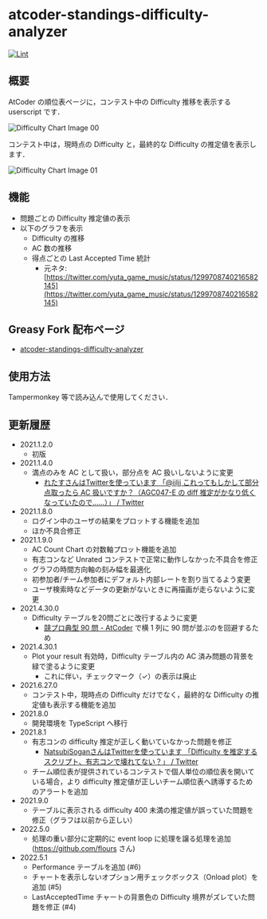 atcoder-standings-difficulty-analyzer
=====

[![Lint](https://github.com/iilj/atcoder-standings-difficulty-analyzer/actions/workflows/main.yml/badge.svg)](https://github.com/iilj/atcoder-standings-difficulty-analyzer/actions/workflows/main.yml)

## 概要

AtCoder の順位表ページに，コンテスト中の Difficulty 推移を表示する userscript です．

![Difficulty Chart Image 00](images/20210102-00.png "Difficulty Chart 00")

コンテスト中は，現時点の Difficulty と，最終的な Difficulty の推定値を表示します．

![Difficulty Chart Image 01](images/20210627-00.png "Difficulty Chart 01")


## 機能

- 問題ごとの Difficulty 推定値の表示
- 以下のグラフを表示
  - Difficulty の推移
  - AC 数の推移
  - 得点ごとの Last Accepted Time 統計
    - 元ネタ: [https://twitter.com/yuta_game_music/status/1299708740216582145](https://twitter.com/yuta_game_music/status/1299708740216582145)


## Greasy Fork 配布ページ

- [atcoder\-standings\-difficulty\-analyzer](https://greasyfork.org/ja/scripts/419541-atcoder-standings-difficulty-analyzer)


## 使用方法

Tampermonkey 等で読み込んで使用してください．


## 更新履歴

- 2021.1.2.0
  - 初版
- 2021.1.4.0
  - 満点のみを AC として扱い，部分点を AC 扱いしないように変更
    - [れたすさんはTwitterを使っています 「@iiljj これってもしかして部分点取ったら AC 扱いですか？（AGC047\-E の diff 推定がかなり低くなっていたので……）」 / Twitter](https://twitter.com/fairly_lettuce/status/1346012242555281409)
- 2021.1.8.0
  - ログイン中のユーザの結果をプロットする機能を追加
  - ほか不具合修正
- 2021.1.9.0
  - AC Count Chart の対数軸プロット機能を追加
  - 有志コンなど Unrated コンテストで正常に動作しなかった不具合を修正
  - グラフの時間方向軸の刻み幅を最適化
  - 初参加者/チーム参加者にデフォルト内部レートを割り当てるよう変更
  - ユーザ検索時などデータの更新がないときに再描画が走らないように変更
- 2021.4.30.0
  - Difficulty テーブルを20問ごとに改行するように変更
    - [競プロ典型 90 問 \- AtCoder](https://atcoder.jp/contests/typical90) で横 1 列に 90 問が並ぶのを回避するため
- 2021.4.30.1
  - Plot your result 有効時，Difficulty テーブル内の AC 済み問題の背景を緑で塗るように変更
    - これに伴い，チェックマーク（✓）の表示は廃止
- 2021.6.27.0
  - コンテスト中，現時点の Difficulty だけでなく，最終的な Difficulty の推定値も表示する機能を追加
- 2021.8.0
  - 開発環境を TypeScript へ移行
- 2021.8.1
  - 有志コンの difficulty 推定が正しく動いていなかった問題を修正
    - [NatsubiSoganさんはTwitterを使っています 「Difficulty を推定するスクリプト、有志コンで壊れてない？」 / Twitter](https://twitter.com/NatsubiSogan/status/1426089763887480836)
  - チーム順位表が提供されているコンテストで個人単位の順位表を開いている場合，より difficulty 推定値が正しいチーム順位表へ誘導するためのアラートを追加
- 2021.9.0
  - テーブルに表示される difficulty 400 未満の推定値が誤っていた問題を修正（グラフは以前から正しい）
- 2022.5.0
  - 処理の重い部分に定期的に event loop に処理を譲る処理を追加 (https://github.com/flours さん)
- 2022.5.1
  - Performance テーブルを追加 (#6)
  - チャートを表示しないオプション用チェックボックス（Onload plot）を追加 (#5)
  - LastAcceptedTime チャートの背景色の Difficulty 境界がズレていた問題を修正 (#4)
